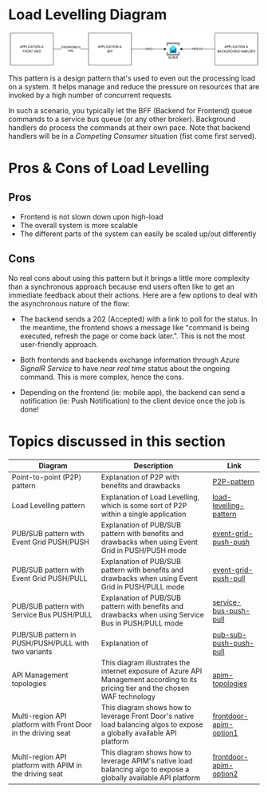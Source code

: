 # Load Levelling Diagram
![load-levelling](../../images/loadlevelling.png)

This pattern is a design pattern that's used to even out the processing load on a system. It helps manage and reduce the pressure on resources that are invoked by a high number of concurrent requests.

In such a scenario, you typically let the BFF (Backend for Frontend) queue commands to a service bus queue (or any other broker). Background handlers do process the commands at their own pace. Note that backend handlers will be in a *Competing Consumer* situation (fist come first served).

# Pros & Cons of Load Levelling

## Pros

- Frontend is not slown down upon high-load
- The overall system is more scalable
- The different parts of the system can easily be scaled up/out differently

## Cons
No real cons about using this pattern but it brings a little more complexity than a synchronous approach because end users often like to get an immediate feedback about their actions. Here are a few options to deal with the asynchronous nature of the flow:

- The backend sends a 202 (Accepted) with a link to poll for the status. In the meantime, the frontend shows a message like "command is being executed, refresh the page or come back later.". This is not the most user-friendly approach.
- Both frontends and backends exchange information through *Azure SignalR Service* to have *near real time* status about the ongoing command. This is more complex, hence the cons.

- Depending on the frontend (ie: mobile app), the backend can send a notification (ie: Push Notification) to the client device once the job is done!

# Topics discussed in this section

| Diagram | Description |Link
| ----------- | ----------- | ----------- |
| Point-to-point (P2P) pattern | Explanation of P2P with benefits and drawbacks|[P2P-pattern](point-to-point.md) |
| Load Levelling pattern | Explanation of Load Levelling, which is some sort of P2P within a single application|[load-levelling-pattern](load-levelling.md) |
| PUB/SUB pattern with Event Grid PUSH/PUSH| Explanation of PUB/SUB pattern with benefits and drawbacks when using Event Grid in PUSH/PUSH mode|[event-grid-push-push](pub-sub-event-grid.md) |
| PUB/SUB pattern with Event Grid PUSH/PULL| Explanation of PUB/SUB pattern with benefits and drawbacks when using Event Grid in PUSH/PULL mode|[event-grid-push-pull](pub-sub-event-grid-pull.md) |
| PUB/SUB pattern with Service Bus PUSH/PULL| Explanation of PUB/SUB pattern with benefits and drawbacks when using Service Bus in PUSH/PULL mode|[service-bus-push-pull](pub-sub-servicebus.md) |
| PUB/SUB pattern in PUSH/PUSH/PULL with two variants| Explanation of |[pub-sub-push-push-pull](pub-sub-push-push-pull.md) |
| API Management topologies | This diagram illustrates the internet exposure of Azure API Management according to its pricing tier and the chosen WAF technology|[apim-topologies](../../api%20management/topologies.md) |
| Multi-region API platform with Front Door in the driving seat| This diagram shows how to leverage Front Door's native load balancing algos to expose a globally available API platform|[frontdoor-apim-option1](../../api%20management/multi-region-setup/frontdoorapim1.md) |
| Multi-region API platform with APIM in the driving seat| This diagram shows how to leverage APIM's native load balancing algo to expose a globally available API platform|[frontdoor-apim-option2](../../api%20management/multi-region-setup/frontdoorapim2.md) |